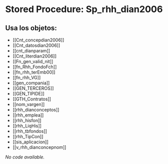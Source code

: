 # Stored Procedure: Sp_rhh_dian2006

## Usa los objetos:
- [[Cnt_concepdian2006]]
- [[Cnt_datosdian2006]]
- [[cnt_dianparam]]
- [[Cnt_literdian2006]]
- [[Fn_gen_valid_nit]]
- [[fn_Rhh_FondoFch]]
- [[fn_rhh_terEmb00]]
- [[fn_rhh_VG]]
- [[gen_compania]]
- [[GEN_TERCEROS]]
- [[GEN_TIPIDE]]
- [[GTH_Contratos]]
- [[nom_vargen]]
- [[rhh_dianconceptos]]
- [[rhh_emplea]]
- [[rhh_hisfon]]
- [[rhh_LiqHis]]
- [[rhh_tbfondos]]
- [[rhh_TipCon]]
- [[sis_aplicacion]]
- [[v_rhh_dianconcepnom]]

*No code available.*
